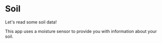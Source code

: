 # Soil

Let's read some soil data!

This app uses a moisture sensor to provide you with information about your soil.